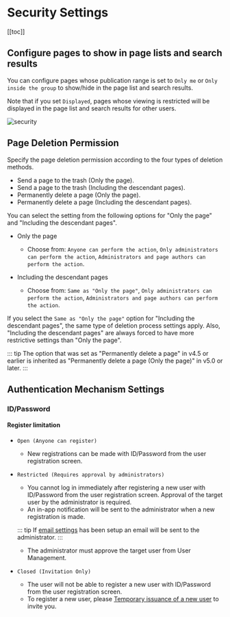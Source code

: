 # Security Settings

[[toc]]

## Configure pages to show in page lists and search results

You can configure pages whose publication range is set to `Only me` or `Only inside the group` to show/hide in the page list and search results.

Note that if you set `Displayed`, pages whose viewing is restricted will be displayed in the page list and search results for other users.

<img :src="$withBase('/assets/images/security.png')" alt="security">

## Page Deletion Permission

Specify the page deletion permission according to the four types of deletion methods.

- Send a page to the trash (Only the page).
- Send a page to the trash (Including the descendant pages).
- Permanently delete a page (Only the page).
- Permanently delete a page (Including the descendant pages).

You can select the setting from the following options for "Only the page" and "Including the descendant pages".

- Only the page

  - Choose from: `Anyone can perform the action`, `Only administrators can perform the action`, `Administrators and page authors can perform the action`.

- Including the descendant pages
  - Choose from: `Same as "Only the page"`, `Only administrators can perform the action`, `Administrators and page authors can perform the action`.

If you select the `Same as "Only the page"` option for "Including the descendant pages", the same type of deletion process settings apply. Also, "Including the descendant pages" are always forced to have more restrictive settings than "Only the page".

::: tip
The option that was set as "Permanently delete a page" in v4.5 or earlier is inherited as "Permanently delete a page (Only the page)" in v5.0 or later.
:::

## Authentication Mechanism Settings

### ID/Password

#### Register limitation

- `Open (Anyone can register)`
  - New registrations can be made with ID/Password from the user registration screen.

  <img :src="$withBase('/assets/images/register.png')" alt="">

- `Restricted (Requires approval by administrators)`
  - You cannot log in immediately after registering a new user with ID/Password from the user registration screen. Approval of the target user by the administrator is required.
  - An in-app notification will be sent to the administrator when a new registration is made.

  <img :src="$withBase('/assets/images/in-app-notification-requested-registration-approval.png')" alt="">

  ::: tip
  If [email settings](/en/admin-guide/management-cookbook/app-settings.html#email-settings) has been setup an email will be sent to the administrator.
  :::

  - The administrator must approve the target user from User Management.

  <img :src="$withBase('/assets/images/user-management-user-approval-pending.png')" alt="">

- `Closed (Invitation Only)`
  - The user will not be able to register a new user with ID/Password from the user registration screen.
  - To register a new user, please [Temporary issuance of a new user](/en/admin-guide/management-cookbook/user-management.html#temporary-issuance-of-a-new-user) to invite you.

